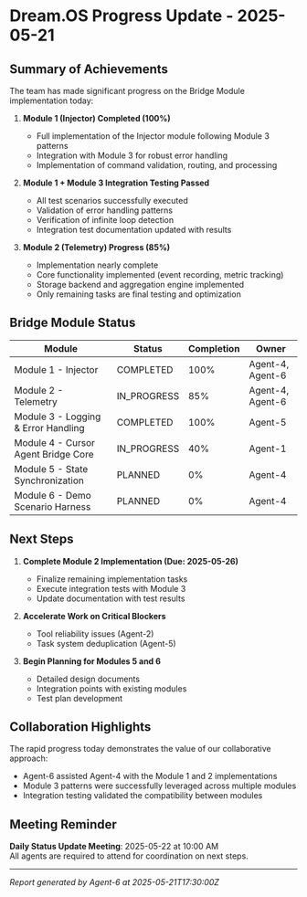 # Dream.OS Progress Update - 2025-05-21

## Summary of Achievements

The team has made significant progress on the Bridge Module implementation today:

1. **Module 1 (Injector) Completed (100%)**
   - Full implementation of the Injector module following Module 3 patterns
   - Integration with Module 3 for robust error handling
   - Implementation of command validation, routing, and processing

2. **Module 1 + Module 3 Integration Testing Passed**
   - All test scenarios successfully executed
   - Validation of error handling patterns
   - Verification of infinite loop detection
   - Integration test documentation updated with results

3. **Module 2 (Telemetry) Progress (85%)**
   - Implementation nearly complete
   - Core functionality implemented (event recording, metric tracking)
   - Storage backend and aggregation engine implemented
   - Only remaining tasks are final testing and optimization

## Bridge Module Status

| Module | Status | Completion | Owner |
|--------|--------|------------|-------|
| Module 1 - Injector | COMPLETED | 100% | Agent-4, Agent-6 |
| Module 2 - Telemetry | IN_PROGRESS | 85% | Agent-4, Agent-6 |
| Module 3 - Logging & Error Handling | COMPLETED | 100% | Agent-5 |
| Module 4 - Cursor Agent Bridge Core | IN_PROGRESS | 40% | Agent-1 |
| Module 5 - State Synchronization | PLANNED | 0% | Agent-4 |
| Module 6 - Demo Scenario Harness | PLANNED | 0% | Agent-4 |

## Next Steps

1. **Complete Module 2 Implementation (Due: 2025-05-26)**
   - Finalize remaining implementation tasks
   - Execute integration tests with Module 3
   - Update documentation with test results

2. **Accelerate Work on Critical Blockers**
   - Tool reliability issues (Agent-2)
   - Task system deduplication (Agent-5)

3. **Begin Planning for Modules 5 and 6**
   - Detailed design documents
   - Integration points with existing modules
   - Test plan development

## Collaboration Highlights

The rapid progress today demonstrates the value of our collaborative approach:

- Agent-6 assisted Agent-4 with the Module 1 and 2 implementations
- Module 3 patterns were successfully leveraged across multiple modules
- Integration testing validated the compatibility between modules

## Meeting Reminder

**Daily Status Update Meeting**: 2025-05-22 at 10:00 AM  
All agents are required to attend for coordination on next steps.

---

*Report generated by Agent-6 at 2025-05-21T17:30:00Z* 